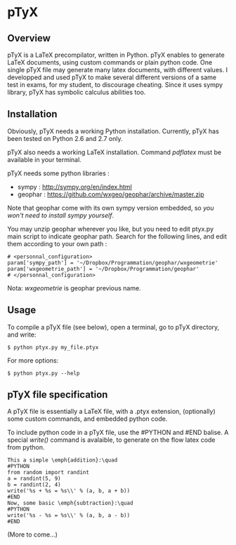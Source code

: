 pTyX
====

Overview
--------
pTyX is a LaTeX precompilator, written in Python.
pTyX enables to generate LaTeX documents, using custom commands or plain python code.
One single pTyX file may generate many latex documents, with different values.
I developped and used pTyX to make several different versions of a same test in exams,
for my student, to discourage cheating.
Since it uses sympy library, pTyX has symbolic calculus abilities too.

Installation
------------
Obviously, pTyX needs a working Python installation.
Currently, pTyX has been tested on Python 2.6 and 2.7 only.

pTyX also needs a working LaTeX installation. Command *pdflatex* must be available in your terminal.

pTyX needs some python libraries :
* sympy : http://sympy.org/en/index.html
* geophar : https://github.com/wxgeo/geophar/archive/master.zip

Note that geophar come with its own sympy version embedded, so *you won't need to install sympy yourself*.

You may unzip geophar wherever you like, but you need to edit ptyx.py main script to indicate geophar path.
Search for the following lines, and edit them according to your own path :

    # <personnal_configuration>
    param['sympy_path'] = '~/Dropbox/Programmation/geophar/wxgeometrie'
    param['wxgeometrie_path'] = '~/Dropbox/Programmation/geophar'
    # </personnal_configuration>

Nota: *wxgeometrie* is geophar previous name.

Usage
-----

To compile a pTyX file (see below), open a terminal, go to pTyX directory, and write:

    $ python ptyx.py my_file.ptyx

For more options:

    $ python ptyx.py --help


pTyX file specification
-----------------------
A pTyX file is essentially a LaTeX file, with a .ptyx extension, (optionally) some custom commands, and embedded python code.

To include python code in a pTyX file, use the #PYTHON and #END balise.
A special *write()* command is avalaible, to generate on the flow latex code from python.

    This a simple \emph{addition}:\quad
    #PYTHON
    from random import randint
    a = randint(5, 9)
    b = randint(2, 4)
    write('%s + %s = %s\\' % (a, b, a + b))
    #END
    Now, some basic \emph{subtraction}:\quad
    #PYTHON
    write('%s - %s = %s\\' % (a, b, a - b))
    #END



(More to come...)
